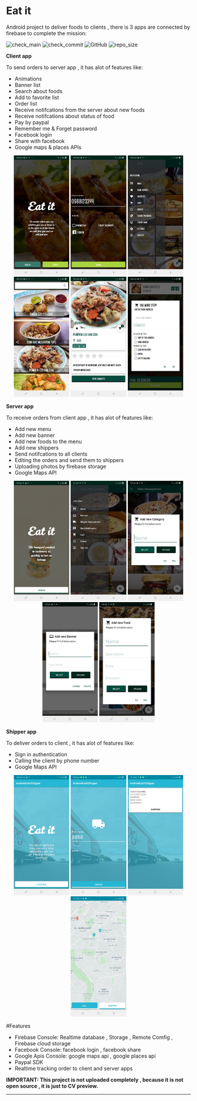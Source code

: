 # Eat it

Android project to deliver foods to clients , there is 3 apps are connected by firebase to complete the mission:


![check_main](https://img.shields.io/github/checks-status/ABDULKARIMALBAIK/eat_it/main?color=green&label=check_main&logo=github&style=flat-square)
![check_commit](https://img.shields.io/github/checks-status/ABDULKARIMALBAIK/eat_it/main?color=blue&label=check_commit&logo=github&style=flat-square)
![GitHub](https://img.shields.io/github/license/ABDULKARIMALBAIK/eat_it?color=yellow&label=license&logo=github&style=flat-square)
![repo_size](https://img.shields.io/github/languages/code-size/ABDULKARIMALBAIK/eat_it?color=red&label=repo_size&logo=github&style=flat-square)



**Client app**

To send orders to server app , it has alot of features like:

- Animations
- Banner list
- Search about foods
- Add to favorite list
- Order list
- Receive notifcations from the server about new foods
- Receive notifcations about status of food
- Pay by paypal
- Remember me & Forget password
- Facebook login
- Share with facebook
- Google maps & places APIs




<div align="center">
<img src="https://github.com/ABDULKARIMALBAIK/eat_it/raw/main/screenshots/client/Eatit_client1.jpg" width="30%" height="30%" alt="client1"/>
<img src="https://github.com/ABDULKARIMALBAIK/eat_it/raw/main/screenshots/client/Eatit_client2.jpg" width="30%" height="30%" alt="client2"/>
<img src="https://github.com/ABDULKARIMALBAIK/eat_it/raw/main/screenshots/client/Eatit_client3.jpg" width="30%" height="30%" alt="client3"/>
<img src="https://github.com/ABDULKARIMALBAIK/eat_it/raw/main/screenshots/client/Eatit_client4.jpg" width="30%" height="30%" alt="client4"/>
<img src="https://github.com/ABDULKARIMALBAIK/eat_it/raw/main/screenshots/client/Eatit_client5.jpg" width="30%" height="30%" alt="client5"/>
<img src="https://github.com/ABDULKARIMALBAIK/eat_it/raw/main/screenshots/client/Eatit_client6.jpg" width="30%" height="30%" alt="client6"/>
</div>



**Server app**

To receive orders from client app , it has alot of features like:

- Add new menu
- Add new banner
- Add new foods to the menu
- Add new shippers
- Send notifcations to all clients
- Editing the orders and send them to shippers
- Uploading photos by firebase storage
- Google Maps API



<div align="center">
<img src="https://github.com/ABDULKARIMALBAIK/eat_it/raw/main/screenshots/server/Eatit_server1.jpg" width="30%" height="30%" alt="server1"/>
<img src="https://github.com/ABDULKARIMALBAIK/eat_it/raw/main/screenshots/server/Eatit_server2.jpg" width="30%" height="30%" alt="server2"/>
<img src="https://github.com/ABDULKARIMALBAIK/eat_it/raw/main/screenshots/server/Eatit_server3.jpg" width="30%" height="30%" alt="server3"/>
<img src="https://github.com/ABDULKARIMALBAIK/eat_it/raw/main/screenshots/server/Eatit_server4.jpg" width="30%" height="30%" alt="server4"/>
<img src="https://github.com/ABDULKARIMALBAIK/eat_it/raw/main/screenshots/server/Eatit_server5.jpg" width="30%" height="30%" alt="server5"/>
</div>



**Shipper app**

To deliver orders to client , it has alot of features like:

- Sign in authentication
- Calling the client by phone number
- Google Maps API



<div align="center">
<img src="https://github.com/ABDULKARIMALBAIK/eat_it/raw/main/screenshots/shipper/Eatit_shipper1.jpg" width="30%" height="30%" alt="shipper1"/>
<img src="https://github.com/ABDULKARIMALBAIK/eat_it/raw/main/screenshots/shipper/Eatit_shipper2.jpg" width="30%" height="30%" alt="shipper2"/>
<img src="https://github.com/ABDULKARIMALBAIK/eat_it/raw/main/screenshots/shipper/Eatit_shipper3.jpg" width="30%" height="30%" alt="shipper3"/>
<img src="https://github.com/ABDULKARIMALBAIK/eat_it/raw/main/screenshots/shipper/Eatit_shipper4.jpg" width="30%" height="30%" alt="shipper4"/>
</div>



#Features

- Firebase Console: Realtime database , Storage , Remote Comfig , Firebase cloud storage
- Facebook Console: facebook login , facebook share
- Google Apis Console: google maps api , google places api
- Paypal SDK
- Realtime tracking order to client and server apps



**IMPORTANT: This project is not uploaded completely , because it is not open source , it is just to CV preview.**

---
